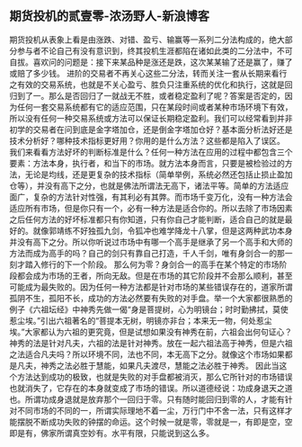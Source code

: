 
## 期货投机的贰壹零-浓汤野人-新浪博客
期货投机从表象上看是由涨跌、对错、盈亏、输赢等一系列二分法构成的，绝大部分参与者不论自己有没有意识到，终其投机生涯都陷在诸如此类的二分法中，不可自拔。喜欢问的问题是：接下来某品种是涨还是跌，这次某某输了还是赢了，赚了或赔了多少钱。
进阶的交易者不再关心这些二分法，转而关注一套从长期来看行之有效的交易系统，也就是不关心盈亏、胜负只注重系统的优化和执行，这就是回归到了一。那么是否回归了一就战无不胜，或者稳定盈利了呢？答案是否定的，因为任何一套交易系统都有它的适应范围，只在某段时间或者某种市场环境下有效，所以没有任何一种交易系统或方法可以保证长期稳定盈利。我们可以经常看到并非初学的交易者在问到底是金字塔加仓，还是倒金字塔加仓好？基本面分析法好还是技术分析好？哪种技术指标更好用？你用的是什么方法？这些都是陷入了误区。
我们来看看方法好坏的判断标准是什么？任何一种方法在应用的过程中都包含三个要素：方法本身，执行者，和当下的市场。就方法本身而言，只要是被检验过的方法，无论是均线，还是更复杂的技术指标（简单举例，系统必然还包括止损止盈加仓等），并没有高下之分，也就是佛法所谓法无高下，诸法平等。简单的方法适应面广，复杂的方法针对性强，有其利必有其弊。而市场千变万化，没有一种方法会适应所有市场，但是你只有一个，必有一种方法是适合你的。所以去除了市场因素之后任何方法的好坏标准都只有你知道，只有你自己才能判断，适合自己的就是最好的。就像郭靖练不好独孤九剑，令狐冲也难学降龙十八掌，但是这两种武功本身并没有高下之分。所以你听说过市场中有哪一个高手是继承了另一个高手和大师的方法而成为高手的吗？自己的剑只有靠自己打造，千人千剑，唯有身剑合一的那一刻才踏入修行的下一个阶段。
那么何为零？身剑合一的高手在某个特定的市场阶段都会成为市场的王者，所向无敌。但是在市场的其它阶段并不会那么顺利，甚至可能成为最失败的。因为任何一种方法都是针对市场的某些错误存在的，道家所谓孤阴不生，孤阳不长，成功的方法必然要有失败的对手盘。举一个大家都很熟悉的例子《六祖坛经》中神秀先做一偈“身是菩提树，心为明镜台；时时勤拂拭，莫使惹尘埃。”引出六祖著名的“菩提本无树，明镜亦非台；本来无一物，何处惹尘埃。”大家都认为六祖的更究竟，但是试想如果没有神秀在前，六祖会出何句证心？神秀的法是针对凡夫，六祖的法是针对神秀。放在一起六祖法高于神秀，但是六祖之法适合凡夫吗？所以环境不同，法也不同，本无高下之分。就像这个市场如果都是凡夫，神秀之法必胜于慧能，如果凡夫渡尽，慧能之法必胜于神秀。
因此当这个方法达到成功的极致，也就是失败的对手盘都被消灭，那么它所针对的市场错误也就消失了，它存在的本身就变成了市场的错误。所以道德经说：功成身退天之道也。所谓功成身退就是放弃那个一回归于零。只有随时能回归到零的人，才能有针对不同市场的不同的一，所谓实际理地不着一尘，万行门中不舍一法，只有这样才能摆脱不断成功失败的钟摆的命运。这个时候一就是零，零就是一，有即是空，空即是有，佛家所谓真空妙有。水平有限，只能说到这么多。